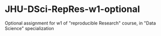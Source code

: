 # JHU-DSci-RepRes-w1-optional
Optional assignment for w1 of "reproducible Research" course, in "Data Science" specialization
